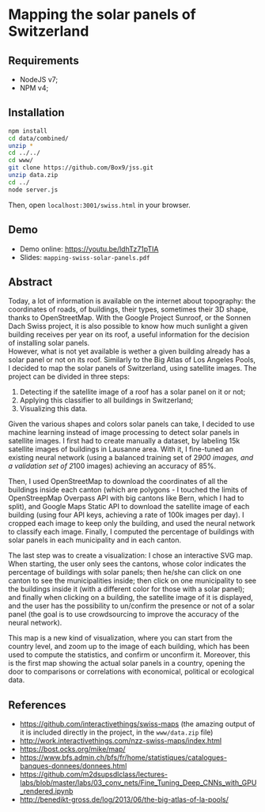 # Mapping the solar panels of Switzerland

## Requirements

* NodeJS v7;
* NPM v4;

## Installation

```bash
npm install
cd data/combined/
unzip *
cd ../../
cd www/
git clone https://github.com/Box9/jss.git
unzip data.zip
cd ../
node server.js
```

Then, open `localhost:3001/swiss.html` in your browser.

## Demo
* Demo online: https://youtu.be/ldhTz71pTIA
* Slides: `mapping-swiss-solar-panels.pdf`

## Abstract
Today, a lot of information is available on the internet about topography: the coordinates of roads, of buildings, their types, sometimes their 3D shape, thanks to OpenStreetMap. With the Google Project Sunroof, or the Sonnen Dach Swiss project, it is also possible to know how much sunlight a given building receives per year on its roof, a useful information for the decision of installing solar panels.  
However, what is not yet available is wether a given building already has a solar panel or not on its roof. Similarly to the Big Atlas of Los Angeles Pools, I decided to map the solar panels of Switzerland, using satellite images.
The project can be divided in three steps:

1. Detecting if the satellite image of a roof has a solar panel on it or not;
2. Applying this classifier to all buildings in Switzerland;
3. Visualizing this data.

Given the various shapes and colors solar panels can take, I decided to use machine learning instead of image processing to detect solar panels in satellite images. I first had to create manually a dataset, by labeling 15k satellite images of buildings in Lausanne area. With it, I fine-tuned an existing neural network (using a balanced training set of 2*900 images, and a validation set of 2*100 images) achieving an accuracy of 85%.

Then, I used OpenStreetMap to download the coordinates of all the buildings inside each canton (which are polygons - I touched the limits of OpenStreepMap Overpass API with big cantons like Bern, which I had to split), and Google Maps Static API to download the satellite image of each building (using four API keys, achieving a rate of 100k images per day). I cropped each image to keep only the building, and used the neural network to classify each image. Finally, I computed the percentage of buildings with solar panels in each municipality and in each canton.

The last step was to create a visualization: I chose an interactive SVG map. When starting, the user only sees the cantons, whose color indicates the percentage of buildings with solar panels; then he/she can click on one canton to see the municipalities inside; then click on one municipality to see the buildings inside it (with a different color for those with a solar panel); and finally when clicking on a building, the satellite image of it is displayed, and the user has the possibility to un/confirm the presence or not of a solar panel (the goal is to use crowdsourcing to improve the accuracy of the neural network).

This map is a new kind of visualization, where you can start from the country level, and zoom up to the image of each building, which has been used to compute the statistics, and confirm or unconfirm it. Moreover, this is the first map showing the actual solar panels in a country, opening the door to comparisons or correlations with economical, political or ecological data.

## References

* https://github.com/interactivethings/swiss-maps (the amazing output of it is included directly in the project, in the `www/data.zip` file)
* http://work.interactivethings.com/nzz-swiss-maps/index.html
* https://bost.ocks.org/mike/map/
* https://www.bfs.admin.ch/bfs/fr/home/statistiques/catalogues-banques-donnees/donnees.html
* https://github.com/m2dsupsdlclass/lectures-labs/blob/master/labs/03_conv_nets/Fine_Tuning_Deep_CNNs_with_GPU_rendered.ipynb
* http://benedikt-gross.de/log/2013/06/the-big-atlas-of-la-pools/
